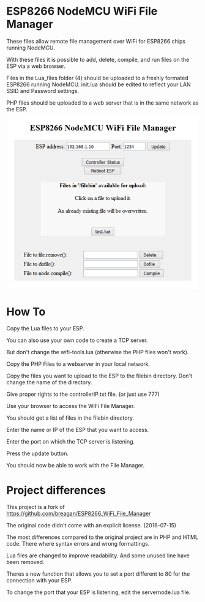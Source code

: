 # ESP8266 NodeMCU WiFi File Manager
These files allow remote file management over WiFi for ESP8266 chips running NodeMCU.

With these files it is possible to add, delete, compile, and run files on the ESP via a web browser.


Files in the Lua_files folder (4) should be uploaded to a freshly formated ESP8266 running NodeMCU.
init.lua should be edited to reflect your LAN SSID and Password settings.

PHP files should be uploaded to a web server that is in the same network as the ESP.

![Screenshot Index](/pics/screenshot-index.png?raw=true)

# How To
Copy the Lua files to your ESP.

You can also use your own code to create a TCP server.

But don't change the wifi-tools.lua (otherwise the PHP files won't work).


Copy the PHP Files to a webserver in your local network.

Copy the files you want to upload to the ESP to the filebin directory.
Don't change the name of the directory.

Give proper rights to the controllerIP.txt file. (or just use 777)


Use your browser to access the WiFi File Manager.

You should get a list of files in the filebin directory.


Enter the name or IP of the ESP that you want to access.

Enter the port on which the TCP server is listening.

Press the update button.


You should now be able to work with the File Manager.

# Project differences
This project is a fork of https://github.com/breagan/ESP8266_WiFi_File_Manager

The original code didn't come with an explicit license. (2016-07-15)

The most differences compared to the original project are in PHP and HTML code.
There where syntax errors and wrong formattings.

Lua files are changed to improve readability.
And some unused line have been removed.

Theres a new function that allows you to set a port different to 80 for the connection with your ESP.

To change the port that your ESP is listening, edit the servernode.lua file.

